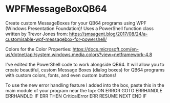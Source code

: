 # WPFMessageBoxQB64
Create custom MessageBoxes for your QB64 programs using WPF (Windows Presentation Foundation)!
Uses a PowerShell function class written by Trevor Jones from:
https://smsagent.blog/2017/08/24/a-customisable-wpf-messagebox-for-powershell/

Colors for the Color Properties:
https://docs.microsoft.com/en-us/dotnet/api/system.windows.media.colors?view=netframework-4.8

I've edited the PowerShell code to work alongside QB64. It will allow you to create beautiful, custom Message Boxes (dialog boxes) for QB64 programs with custom colors, fonts, and even custom buttons!

To use the new error handling feature I added into the box, paste this in the main module of your program near the top:
ON ERROR GOTO ERRHANDLE
ERRHANDLE:
IF ERR THEN
    CriticalError ERR
    RESUME NEXT
END IF
